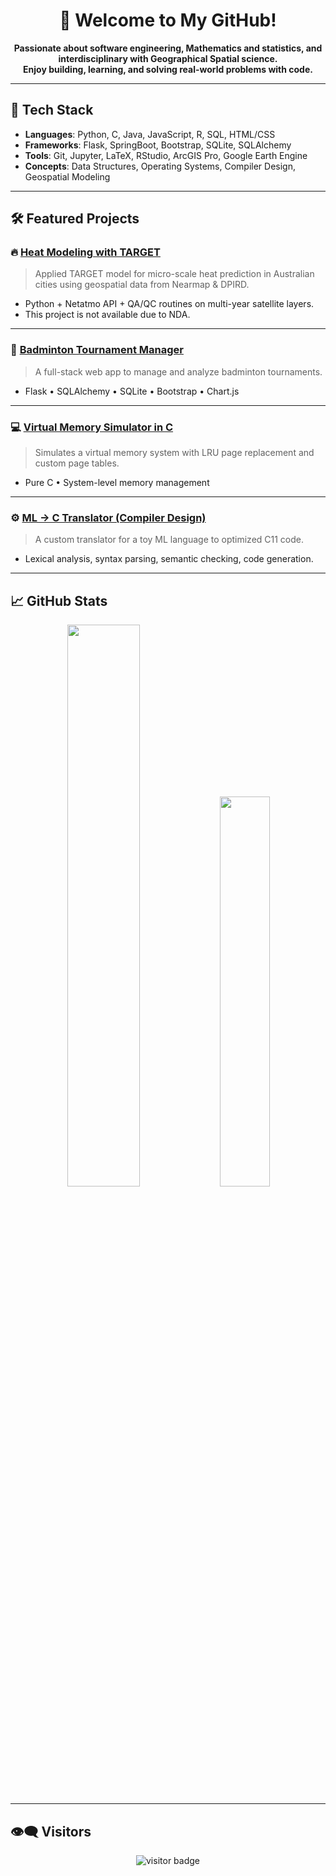 <h1 align="center">👋 Welcome to My GitHub!</h1>

<p align="center">
  <b>Passionate about software engineering, Mathematics and statistics, and interdisciplinary with Geographical Spatial science.</b><br>
  <b>Enjoy building, learning, and solving real-world problems with code.</b>
</p>

---

## 🚀 Tech Stack

- **Languages**: Python, C, Java, JavaScript, R, SQL, HTML/CSS
- **Frameworks**: Flask, SpringBoot, Bootstrap, SQLite, SQLAlchemy
- **Tools**: Git, Jupyter, LaTeX, RStudio, ArcGIS Pro, Google Earth Engine
- **Concepts**: Data Structures, Operating Systems, Compiler Design, Geospatial Modeling

---

## 🛠️ Featured Projects

### 🔥 [Heat Modeling with TARGET](https://www.grants.gov.au/Ga/Show/461001c5-5624-45be-ace2-881aa8c0cc51)
> Applied TARGET model for micro-scale heat prediction in Australian cities using geospatial data from Nearmap & DPIRD.

- Python + Netatmo API + QA/QC routines on multi-year satellite layers.
- This project is not available due to NDA.

---

### 🏸 [Badminton Tournament Manager](https://github.com/LeranPeng/AgilWebDev2025)
> A full-stack web app to manage and analyze badminton tournaments.

- Flask • SQLAlchemy • SQLite • Bootstrap • Chart.js

---

### 💻 [Virtual Memory Simulator in C](https://github.com/LeranPeng/CITS2002_Project2)
> Simulates a virtual memory system with LRU page replacement and custom page tables.

- Pure C • System-level memory management

---

### ⚙️ [ML → C Translator (Compiler Design)](https://github.com/LeranPeng/CITS2002_PROJECT1)
> A custom translator for a toy ML language to optimized C11 code.

- Lexical analysis, syntax parsing, semantic checking, code generation.
---

## 📈 GitHub Stats

<p align="center">
  <img src="https://github-readme-stats.vercel.app/api?username=LeranPeng&show_icons=true&theme=radical" width="48%" />
  <img src="https://github-readme-stats.vercel.app/api/top-langs/?username=LeranPeng&layout=compact&theme=radical" width="40%" />
</p>

---

## 👁️‍🗨️ Visitors

<p align="center">
  <img src="https://komarev.com/ghpvc/?username=LeranPeng&color=blue&style=flat-square" alt="visitor badge"/>
</p>
